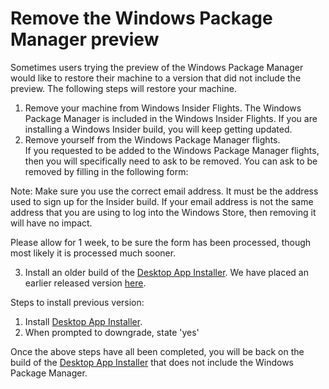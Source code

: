 # Remove the Windows Package Manager preview

Sometimes users trying the preview of the Windows Package Manager would like to restore their machine to a version that did not include the preview.  The following steps will restore your machine.

1) Remove your machine from Windows Insider Flights.
The Windows Package Manager is included in the Windows Insider Flights.  If you are installing a Windows Insider build, you will keep getting updated.
2) Remove yourself from the Windows Package Manager flights.  
If you requested to be added to the Windows Package Manager flights, then you will specifically need to ask to be removed.  You can ask to be removed by filling in the following form:

Note: Make sure you use the correct email address.  It must be the address used to sign up for the Insider build.  If your email address is not the same address that you are using to log into the Windows Store, then removing it will have no impact.

Please allow for 1 week, to be sure the form has been processed, though most likely it is processed much sooner.

3) Install an older build of the [Desktop App Installer](https://www.microsoft.com/en-us/p/app-installer/9nblggh4nns1).  We have placed an earlier released version [here](https://www.github.com/micrsoft/winget-cli/releases).

Steps to install previous version:
1) Install [Desktop App Installer](https://www.github.com/micrsoft/winget-cli/releases).
2) When prompted to downgrade, state 'yes'

Once the above steps have all been completed, you will be back on the build of the [Desktop App Installer](https://www.microsoft.com/en-us/p/app-installer/9nblggh4nns1) that does not include the Windows Package Manager.

